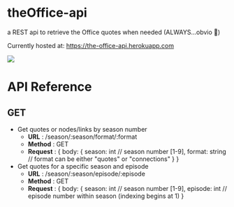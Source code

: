 # theOffice-api
a REST api to retrieve the Office quotes when needed (ALWAYS...obvio 💁‍)

Currently hosted at: https://the-office-api.herokuapp.com

![](https://media.giphy.com/media/MaItK5SUgStdm/giphy.gif)


# API Reference

## GET 

* Get quotes or nodes/links by season number 
    * **URL**       :   /season/:season/format/:format
    * **Method**    :   GET
    * **Request**   : 
                { body:
                {
                season: int // season number [1-9],
                format: string // format can be either "quotes" or "connections"
                }
                }
* Get quotes for a specific season and episode
    * **URL**       :   /season/:season/episode/:episode
    * **Method**    :   GET
    * **Request**   : 
                { body:
                {
                season: int // season number [1-9],
                episode: int // episode number within season (indexing begins at 1)
                }
